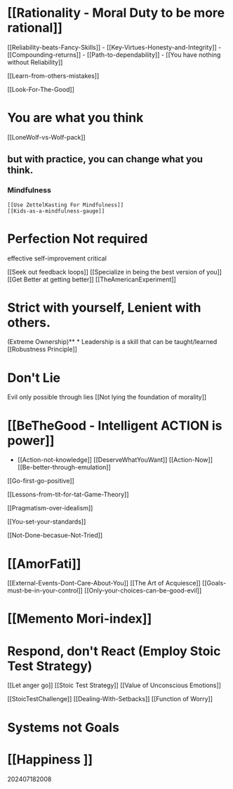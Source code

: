 # [[Rationality - Moral Duty to be more rational]]

[[Reliability-beats-Fancy-Skills]]
	- [[Key-Virtues-Honesty-and-Integrity]]
	- [[Compounding-returns]]
	- [[Path-to-dependability]]
	- [[You have nothing without Reliability]]

[[Learn-from-others-mistakes]]

[[Look-For-The-Good]]

# You are what you think

[[LoneWolf-vs-Wolf-pack]]

## but with practice, you can change what you think.

### Mindfulness
	[[Use ZettelKasting For Mindfulness]]
	[[Kids-as-a-mindfulness-gauge]]

# Perfection Not required
effective self-improvement critical

[[Seek out feedback loops]]
[[Specialize in being the best version of you]]
[[Get Better at getting better]]
[[TheAmericanExperiment]]



# Strict with yourself, Lenient with others.
(Extreme Ownership)**
	*  Leadership is a skill that can be taught/learned
[[Robustness Principle]]

# Don't Lie
 Evil only possible through lies
 [[Not lying the foundation of morality]]

# [[BeTheGood - Intelligent ACTION is power]]

* [[Action-not-knowledge]]
	[[DeserveWhatYouWant]]
	[[Action-Now]]
	[[Be-better-through-emulation]]


[[Go-first-go-positive]]

[[Lessons-from-tit-for-tat-Game-Theory]]

[[Pragmatism-over-idealism]]

[[You-set-your-standards]]

[[Not-Done-becasue-Not-Tried]]


# [[AmorFati]]

[[External-Events-Dont-Care-About-You]]
[[The Art of Acquiesce]]
[[Goals-must-be-in-your-control]]
[[Only-your-choices-can-be-good-evil]]


# [[Memento Mori-index]]




# Respond, don't React (Employ Stoic Test Strategy)
[[Let anger go]]
[[Stoic Test Strategy]]
[[Value of Unconscious Emotions]]

[[StoicTestChallenge]]
[[Dealing-With-Setbacks]]
[[Function of Worry]]
# Systems not Goals


# [[Happiness ]]



202407182008
